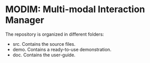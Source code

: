 # MODIM: Multi-modal Interaction Manager #

The repository is organized in different folders:


* src. Contains the source files.
* demo. Contains a ready-to-use demonstration.
* doc. Contains the user-guide.